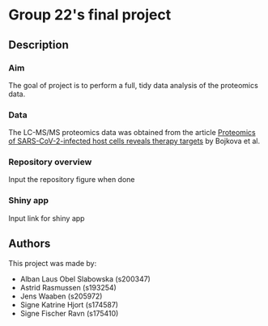 # Group 22's final project 

<!-- badges: start -->
<!-- badges: end -->

## Description
### Aim
The goal of project is to perform a full, tidy data analysis of the proteomics data. 

### Data
The LC-MS/MS proteomics data was obtained from the article [Proteomics of SARS-CoV-2-infected host cells reveals therapy targets](https://www.nature.com/articles/s41586-020-2332-7?fbclid=IwAR3HEcdWjX3-4zTxGjXoiOtb2ol6iBMM6zt4uZ-ycECLEuu31KNJT_5uqaQ) by Bojkova et al. 

### Repository overview
Input the repository figure when done

### Shiny app
Input link for shiny app

## Authors
This project was made by:  
* Alban Laus Obel Slabowska (s200347)  
* Astrid Rasmussen (s193254)  
* Jens Waaben (s205972)  
* Signe Katrine Hjort (s174587)  
* Signe Fischer Ravn (s175410)
